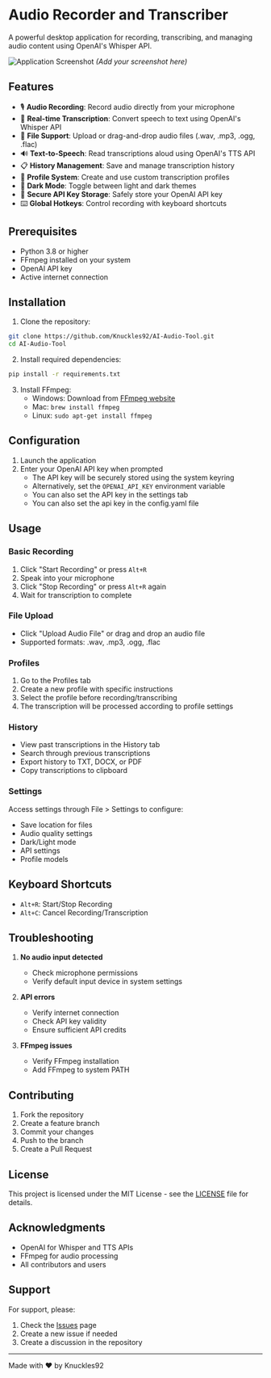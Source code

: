 # Audio Recorder and Transcriber

A powerful desktop application for recording, transcribing, and managing audio content using OpenAI's Whisper API.

![Application Screenshot](screenshot.png) *(Add your screenshot here)*

## Features

- 🎙️ **Audio Recording**: Record audio directly from your microphone
- 📝 **Real-time Transcription**: Convert speech to text using OpenAI's Whisper API
- 📁 **File Support**: Upload or drag-and-drop audio files (.wav, .mp3, .ogg, .flac)
- 🔊 **Text-to-Speech**: Read transcriptions aloud using OpenAI's TTS API
- 📋 **History Management**: Save and manage transcription history
- 👤 **Profile System**: Create and use custom transcription profiles
- 🌙 **Dark Mode**: Toggle between light and dark themes
- 🔑 **Secure API Key Storage**: Safely store your OpenAI API key
- ⌨️ **Global Hotkeys**: Control recording with keyboard shortcuts

## Prerequisites

- Python 3.8 or higher
- FFmpeg installed on your system
- OpenAI API key
- Active internet connection

## Installation

1. Clone the repository:
```bash
git clone https://github.com/Knuckles92/AI-Audio-Tool.git
cd AI-Audio-Tool
```

2. Install required dependencies:
```bash
pip install -r requirements.txt
```

3. Install FFmpeg:
   - Windows: Download from [FFmpeg website](https://ffmpeg.org/download.html)
   - Mac: `brew install ffmpeg`
   - Linux: `sudo apt-get install ffmpeg`

## Configuration

1. Launch the application
2. Enter your OpenAI API key when prompted
   - The API key will be securely stored using the system keyring
   - Alternatively, set the `OPENAI_API_KEY` environment variable
   - You can also set the API key in the settings tab
   - You can also set the api key in the config.yaml file

## Usage

### Basic Recording

1. Click "Start Recording" or press `Alt+R`
2. Speak into your microphone
3. Click "Stop Recording" or press `Alt+R` again
4. Wait for transcription to complete

### File Upload

- Click "Upload Audio File" or drag and drop an audio file
- Supported formats: .wav, .mp3, .ogg, .flac

### Profiles

1. Go to the Profiles tab
2. Create a new profile with specific instructions
3. Select the profile before recording/transcribing
4. The transcription will be processed according to profile settings

### History

- View past transcriptions in the History tab
- Search through previous transcriptions
- Export history to TXT, DOCX, or PDF
- Copy transcriptions to clipboard

### Settings

Access settings through File > Settings to configure:
- Save location for files
- Audio quality settings
- Dark/Light mode
- API settings
- Profile models

## Keyboard Shortcuts

- `Alt+R`: Start/Stop Recording
- `Alt+C`: Cancel Recording/Transcription

## Troubleshooting

1. **No audio input detected**
   - Check microphone permissions
   - Verify default input device in system settings

2. **API errors**
   - Verify internet connection
   - Check API key validity
   - Ensure sufficient API credits

3. **FFmpeg issues**
   - Verify FFmpeg installation
   - Add FFmpeg to system PATH

## Contributing

1. Fork the repository
2. Create a feature branch
3. Commit your changes
4. Push to the branch
5. Create a Pull Request

## License

This project is licensed under the MIT License - see the [LICENSE](LICENSE) file for details.

## Acknowledgments

- OpenAI for Whisper and TTS APIs
- FFmpeg for audio processing
- All contributors and users

## Support

For support, please:
1. Check the [Issues](https://github.com/Knuckles92/AI-Audio-Tool/issues) page
2. Create a new issue if needed
3. Create a discussion in the repository

---
Made with ❤️ by Knuckles92
